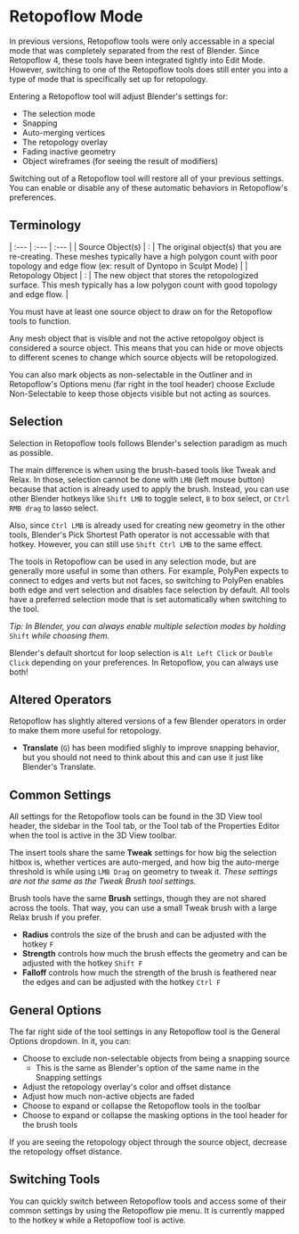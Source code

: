 # Retopoflow Mode
In previous versions, Retopoflow tools were only accessable in a special mode that was completely separated from the rest of Blender. Since Retopoflow 4, these tools have been integrated tightly into Edit Mode. However, switching to one of the Retopoflow tools does still enter you into a type of mode that is specifically set up for retopology.

Entering a Retopoflow tool will adjust Blender's settings for:
- The selection mode
- Snapping
- Auto-merging vertices
- The retopology overlay
- Fading inactive geometry
- Object wireframes (for seeing the result of modifiers)

Switching out of a Retopoflow tool will restore all of your previous settings. You can enable or disable any of these automatic behaviors in Retopoflow's preferences.

## Terminology

| :--- | :--- | :--- |
| Source Object(s) | : | The original object(s) that you are re-creating.  These meshes typically have a high polygon count with poor topology and edge flow (ex: result of Dyntopo in Sculpt Mode) |
| Retopology Object    | : | The new object that stores the retopologized surface.  This mesh typically has a low polygon count with good topology and edge flow. |

You must have at least one source object to draw on for the Retopoflow tools to function.

Any mesh object that is visible and not the active retopolgoy object is considered a source object.
This means that you can hide or move objects to different scenes to change which source objects will be retopologized.

You can also mark objects as non-selectable in the Outliner and in Retopoflow's Options menu (far right in the tool header) choose Exclude Non-Selectable to keep those objects visible but not acting as sources.

## Selection

Selection in Retopoflow tools follows Blender's selection paradigm as much as possible.

The main difference is when using the brush-based tools like Tweak and Relax. In those, selection cannot be done with `LMB` (left mouse button) because that action is already used to apply the brush. Instead, you can use other Blender hotkeys like `Shift LMB` to toggle select, `B` to box select, or `Ctrl RMB drag` to lasso select.

Also, since `Ctrl LMB` is already used for creating new geometry in the other tools, Blender's Pick Shortest Path operator is not accessable with that hotkey. However, you can still use `Shift Ctrl LMB` to the same effect.

The tools in Retopoflow can be used in any selection mode, but are generally more useful in some than others. For example, PolyPen expects to connect to edges and verts but not faces, so switching to PolyPen enables both edge and vert selection and disables face selection by default. All tools have a preferred selection mode that is set automatically when switching to the tool.

*Tip: In Blender, you can always enable multiple selection modes by holding* `Shift` *while choosing them.*

Blender's default shortcut for loop selection is `Alt Left Click` or `Double Click` depending on your preferences. In Retopoflow, you can always use both!

## Altered Operators

Retopoflow has slightly altered versions of a few Blender operators in order to make them more useful for retopology.

- **Translate** (`G`) has been modified slighly to improve snapping behavior, but you should not need to think about this and can use it just like Blender's Translate.

## Common Settings

All settings for the Retopoflow tools can be found in the 3D View tool header, the sidebar in the Tool tab, or the Tool tab of the Properties Editor when the tool is active in the 3D View toolbar.

The insert tools share the same **Tweak** settings for how big the selection hitbox is, whether vertices are auto-merged, and how big the auto-merge threshold is while using `LMB Drag` on geometry to tweak it. *These settings are not the same as the Tweak Brush tool settings.*

Brush tools have the same **Brush** settings, though they are not shared across the tools. That way, you can use a small Tweak brush with a large Relax brush if you prefer.

- **Radius** controls the size of the brush and can be adjusted with the hotkey `F`
- **Strength** controls how much the brush effects the geometry and can be adjusted with the hotkey `Shift F`
- **Falloff** controls how much the strength of the brush is feathered near the edges and can be adjusted with the hotkey `Ctrl F`

## General Options

The far right side of the tool settings in any Retopoflow tool is the General Options dropdown. In it, you can:

- Choose to exclude non-selectable objects from being a snapping source
    - This is the same as Blender's option of the same name in the Snapping settings
- Adjust the retopology overlay's color and offset distance
- Adjust how much non-active objects are faded
- Choose to expand or collapse the Retopoflow tools in the toolbar
- Choose to expand or collapse the masking options in the tool header for the brush tools

If you are seeing the retopology object through the source object, decrease the retopology offset distance.

## Switching Tools

You can quickly switch between Retopoflow tools and access some of their common settings by using the Retopoflow pie menu. It is currently mapped to the hotkey `W` while a Retopoflow tool is active.